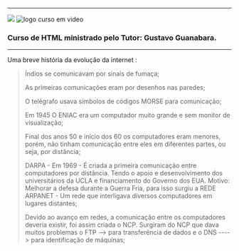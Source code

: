 
***
![](https://www.iconfinder.com/icons/940979/download/png/256)
![logo curso em video](https://github.com/userdanixdev/HTML/assets/132594952/65ff4878-2c9f-4558-a318-1ebbc3037af6)


### Curso de HTML ministrado pelo Tutor: Gustavo Guanabara. 
***
Uma breve história da evolução da internet :

> Índios se comunicavam por sinais de fumaça;
>
> As primeiras comunicações eram por desenhos nas paredes;
>
> O telégrafo usava símbolos de códigos MORSE para comunicação;
>
> Em 1945 O ENIAC era um computador muito grande e sem monitor de visualização;
>
> Final dos anos 50 e início dos 60 os computadores eram menores, porém, não tinham comunicação entre eles em diferentes partes, ou seja, por distância;
>
> DARPA - Em 1969 - É criada a primeira comunicação entre computadores por distância. Tendo o apoio e desenvolvimento dos universitários da UCLA e financiamento do Governo dos EUA. Motivo: Melhorar a defesa durante a Guerra Fria, para isso surgiu a REDE ARPANET -  Um rede que interligava diversos computadores em lugares distantes;
>
> Devido ao avanço em redes, a comunicação entre os computadores deveria existir, foi assim criada o NCP. Surgiram do NCP que dava muitos problemas o FTP --> para transferência de dados e o DNS ----> para identificação de máquinas;
>
> 
